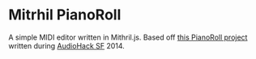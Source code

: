 Mitrhil PianoRoll
=================

A simple MIDI editor written in Mithril.js.
Based off [this PianoRoll project]() written during [AudioHack SF]() 2014.